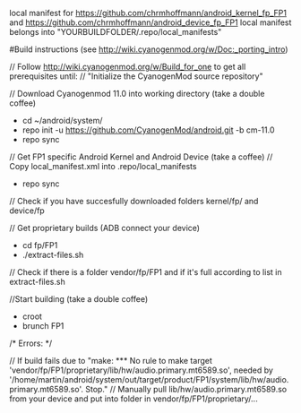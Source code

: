 local manifest for https://github.com/chrmhoffmann/android_kernel_fp_FP1 and https://github.com/chrmhoffmann/android_device_fp_FP1
local manifest belongs into "YOURBUILDFOLDER/.repo/local_manifests"

#Build instructions 
(see http://wiki.cyanogenmod.org/w/Doc:_porting_intro)

// Follow http://wiki.cyanogenmod.org/w/Build_for_one to get all prerequisites until: 
// "Initialize the CyanogenMod source repository"

// Download Cyanogenmod 11.0 into working directory (take a double coffee)
- cd ~/android/system/
- repo init -u https://github.com/CyanogenMod/android.git -b cm-11.0
- repo sync

// Get FP1 specific Android Kernel and Android Device (take a coffee)
// Copy local_manifest.xml into .repo/local_manifests
- repo sync

// Check if you have succesfully downloaded folders kernel/fp/ and device/fp

// Get proprietary builds (ADB connect your device)
- cd fp/FP1
- ./extract-files.sh

// Check if there is a folder vendor/fp/FP1 and if it's full according to list in extract-files.sh

//Start building (take a double coffee)
- croot
- brunch FP1

/* Errors: */

// If build fails due to "make: *** No rule to make target 'vendor/fp/FP1/proprietary/lib/hw/audio.primary.mt6589.so', needed by '/home/martin/android/system/out/target/product/FP1/system/lib/hw/audio.primary.mt6589.so'.  Stop."
// Manually pull lib/hw/audio.primary.mt6589.so from your device and put into folder in vendor/fp/FP1/proprietary/...
